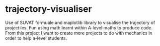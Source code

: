 # trajectory-visualiser

Use of SUVAT formuale and maplotlib library to visualise the trajectory of projectiles.
Fun using math learnt within A-level maths to produce code. 
From this project I want to create more projects to do with mechanics in order to help a-level students.
